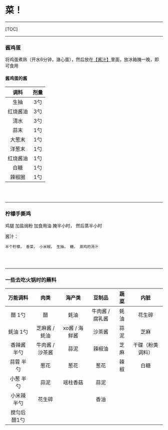 <!-- @import "/root.css" -->
<!-- @import "/root.js" -->

# 菜！

---

[TOC]


---

### 酱鸡蛋

将鸡蛋煮熟（开水6分钟，溏心蛋），然后放在[【酱汁】](#酱鸡蛋的酱)里面，放冰箱腌一晚，即可食用

#### 酱鸡蛋的酱

|   调料   | 剂量  |
| :------: | :---: |
|   生抽   |  3勺  |
| 红烧酱油 |  3勺  |
|   清水   |  3勺  |
|   蒜末   |  1勺  |
|  大葱末  |  1勺  |
|  洋葱末  |  1勺  |
| 红烧酱油 |  1勺  |
|   白糖   |  1勺  |
|  辣椒圈  |  1勺  |

<br>
<br>
<hr class=short>


### 柠檬手撕鸡

鸡腿 加盐焗粉 加食用油 腌半小时， 然后蒸半小时

酱汁：

    半个柠檬， 香菜， 小米椒， 生抽， 糖， 蒸鸡的汤汁



<br>
<br>
<hr class=short>


### 一些去吃火锅时的蘸料


|    万能调料    |      肉类       |    海产类     |     豆制品      | 蔬菜  |       内脏       |
| :------------: | :-------------: | :-----------: | :-------------: | :---: | :--------------: |
|    醋 1勺    |       醋        |     蚝油      | 牛肉酱 / 腐乳酱 | 蚝油  |      花生碎      |
|    蚝油 1勺    |     芝麻酱 / 蚝油      | xo酱 / 海鲜酱 |     沙茶酱      | 蒜泥  |       芝麻       |
|  香辣酱 半勺   | 牛肉酱 / 沙茶酱 |     蒜泥      |     辣椒油      | 芝麻  | 干碟（粉类调料） |
|   蒜蓉 半勺    |      葱花       |     葱花      |      葱花       | 辣椒  |       白糖       |
|   小葱 半勺    |      蒜泥       |   瑶柱香菇    |      蒜泥       | [ ]() |      [ ]()       |
|  小米辣 半勺   |     花生碎      |     [ ]()     |      香油       | [ ]() |      [ ]()       |
| 搅匀后 醋1勺 |      [ ]()      |     [ ]()     |      [ ]()      | [ ]() |      [ ]()       |
